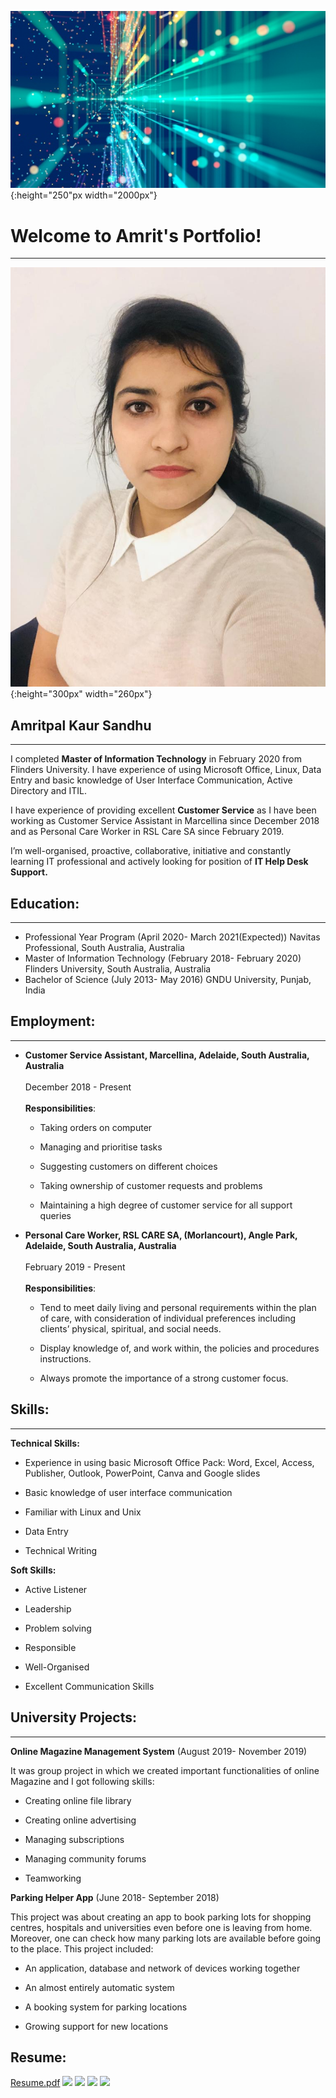 ![](Images/Information%20Technology%20image.jpg){:height="250"px width="2000px"}



# Welcome to Amrit's Portfolio!
  -----------------------------
  
![](Images/WhatsApp%20Image%202020-11-29%20at%205.15.08%20PM.jpeg){:height="300px" width="260px"} 
## Amritpal Kaur Sandhu
  --------------------

I completed **Master of Information Technology** in February 2020 from Flinders University. I have experience of using Microsoft Office, Linux, Data Entry and basic knowledge of User Interface Communication, Active Directory and ITIL.


I have experience of providing excellent **Customer Service** as I have been working as Customer Service Assistant in Marcellina since December 2018 and as Personal Care Worker in RSL Care SA since February 2019. 


I’m well-organised, proactive, collaborative, initiative and constantly learning IT professional and actively looking for position of **IT Help Desk Support.**

## Education:
  ----------
  
+ Professional Year Program  (April 2020- March 2021(Expected)) 
  Navitas Professional, South Australia, Australia
+ Master of Information Technology (February 2018- February 2020)
  Flinders University, South Australia, Australia
+ Bachelor of Science (July 2013- May 2016)
  GNDU University, Punjab, India

## Employment:
   -----------
  
+ **Customer Service Assistant, Marcellina, Adelaide, South Australia, Australia** <br>
  <br>
  December 2018 - Present <br>
  <br>
  **Responsibilities**: 
  - Taking orders on computer

  - Managing and prioritise tasks
  
  - Suggesting customers on different choices
  
  - Taking ownership of customer requests and problems
  
  - Maintaining a high degree of customer service for all support queries


+ **Personal Care Worker, RSL CARE SA, (Morlancourt), Angle Park, Adelaide, South Australia, Australia** <br>
  <br>
  February 2019 - Present <br>
  <br>
  **Responsibilities**:
  - Tend to meet daily living and personal requirements within the plan of care, with consideration of individual preferences including clients’ physical,                         spiritual, and social needs.
  
  - Display knowledge of, and work within, the policies and procedures instructions.
  
  - Always promote the importance of a strong customer focus.
  

## Skills:
   -----------
  
 **Technical Skills:**
+ Experience in using basic Microsoft Office Pack: Word, Excel, Access, Publisher, Outlook, PowerPoint, Canva and Google slides

+ Basic knowledge of user interface communication

+ Familiar with Linux and Unix

+ Data Entry

+ Technical Writing

**Soft Skills:**
+ Active Listener

+ Leadership

+ Problem solving

+ Responsible

+ Well-Organised

+ Excellent Communication Skills

## University Projects:
   --------------------
 
**Online Magazine Management System** (August 2019- November 2019)<br>     

It was group project in which we created important functionalities of online Magazine and I got following skills: 

+	Creating online file library 

+	Creating online advertising  

+	Managing subscriptions 

+	Managing community forums

+	Teamworking

**Parking Helper App** (June 2018- September 2018)<br>	

This project was about creating an app to book parking lots for shopping centres, hospitals and universities even before one is leaving from home. Moreover, one can check how many parking lots are available before going to the place. This project included:

+ An application, database and network of devices working together

+ An almost entirely automatic system

+	A booking system for parking locations

+	Growing support for new locations


## Resume:

[Resume.pdf](https://github.com/Amritsandhu95/Amrit_Portfolio/blob/main/Resume-IT-Amrit%20Sandhu.pdf)
![](r1.PNG)
![](r2.PNG)
![](r3.PNG)
![](r4.PNG)




    
    
 




